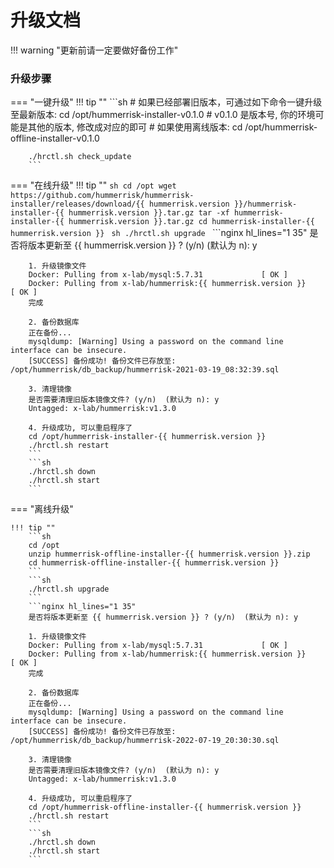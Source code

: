 # 升级文档

!!! warning "更新前请一定要做好备份工作"

### 升级步骤
=== "一键升级"
    !!! tip ""
        ```sh
        # 如果已经部署旧版本，可通过如下命令一键升级至最新版本:
        cd /opt/hummerrisk-installer-v0.1.0  # v0.1.0 是版本号, 你的环境可能是其他的版本, 修改成对应的即可
        # 如果使用离线版本: cd /opt/hummerrisk-offline-installer-v0.1.0

        ./hrctl.sh check_update
        ```

=== "在线升级"
    !!! tip ""
        ```sh
        cd /opt
        wget https://github.com/hummerrisk/hummerrisk-installer/releases/download/{{ hummerrisk.version }}/hummerrisk-installer-{{ hummerrisk.version }}.tar.gz
        tar -xf hummerrisk-installer-{{ hummerrisk.version }}.tar.gz
        cd hummerrisk-installer-{{ hummerrisk.version }}
        ```
        ```sh
        ./hrctl.sh upgrade
        ```
        ```nginx hl_lines="1 35"
        是否将版本更新至 {{ hummerrisk.version }} ? (y/n)  (默认为 n): y

        1. 升级镜像文件
        Docker: Pulling from x-lab/mysql:5.7.31 	        [ OK ]
        Docker: Pulling from x-lab/hummerrisk:{{ hummerrisk.version }} 	    [ OK ]
        完成

        2. 备份数据库
        正在备份...
        mysqldump: [Warning] Using a password on the command line interface can be insecure.
        [SUCCESS] 备份成功! 备份文件已存放至: /opt/hummerrisk/db_backup/hummerrisk-2021-03-19_08:32:39.sql

        3. 清理镜像
        是否需要清理旧版本镜像文件? (y/n)  (默认为 n): y
        Untagged: x-lab/hummerrisk:v1.3.0

        4. 升级成功, 可以重启程序了
        cd /opt/hummerrisk-installer-{{ hummerrisk.version }}
        ./hrctl.sh restart
        ```
        ```sh
        ./hrctl.sh down
        ./hrctl.sh start
        ```

=== "离线升级"

    !!! tip ""
        ```sh
        cd /opt
        unzip hummerrisk-offline-installer-{{ hummerrisk.version }}.zip
        cd hummerrisk-offline-installer-{{ hummerrisk.version }}
        ```
        ```sh
        ./hrctl.sh upgrade
        ```
        ```nginx hl_lines="1 35"
        是否将版本更新至 {{ hummerrisk.version }} ? (y/n)  (默认为 n): y

        1. 升级镜像文件
        Docker: Pulling from x-lab/mysql:5.7.31 	        [ OK ]
        Docker: Pulling from x-lab/hummerrisk:{{ hummerrisk.version }} 	    [ OK ]
        完成

        2. 备份数据库
        正在备份...
        mysqldump: [Warning] Using a password on the command line interface can be insecure.
        [SUCCESS] 备份成功! 备份文件已存放至: /opt/hummerrisk/db_backup/hummerrisk-2022-07-19_20:30:30.sql

        3. 清理镜像
        是否需要清理旧版本镜像文件? (y/n)  (默认为 n): y
        Untagged: x-lab/hummerrisk:v1.3.0

        4. 升级成功, 可以重启程序了
        cd /opt/hummerrisk-offline-installer-{{ hummerrisk.version }}
        ./hrctl.sh restart
        ```
        ```sh
        ./hrctl.sh down
        ./hrctl.sh start
        ```
